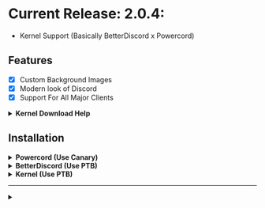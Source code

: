 # Current Release: 2.0.4:
* Kernel Support (Basically BetterDiscord x Powercord)

## Features
- [X] Custom Background Images
- [X] Modern look of Discord
- [X] Support For All Major Clients

<!-- Kernel Help -->
<details>
<summary><b>Kernel Download Help</b></summary>

## Step 1

You will need a recent [**node.js**](https://nodejs.org/) version, with [**pnpm**](https://pnpm.io) installed, regardless of the way you install Kernel.
To do that, after installing [**node.js**](https://nodejs.org/) open a terminal and run:

```sh
npm i -g pnpm
```

- Download the latest [Kernel-Windows.exe](https://github.com/kernel-mod/installer-gui/releases/latest).

- Make a folder "kernel" and place the downloaded installer in it.

- Close discord completely.

- Run the installer, click Install and then it should automatically detect the path to your discord installation.

- If it didn't detect the path to your discord installation, then click on browse and navigate to C:\Users\%username%\Appdata\Local\Discord\app-1.0.xx.

- Click on Kernel Path and select the folder "kernel" from the second step.

- Then click on Install. Make sure both the toggles are set to "On".

## Then Copy Paste This
```sh
cd kernel
cd packages
git clone https://github.com/strencher-kernel/settings
cd settings
pnpm i
cd ..
git clone https://github.com/strencher-kernel/pc-compat
cd pc-compat
pnpm i --production
cd ..
git clone https://github.com/strencher-kernel/bd-compat
cd bd-compat
pnpm i --production
cd ..
git clone https://github.com/strencher-kernel/webpack
git clone https://github.com/Henry-Hiles/kernel-package-downloader
git clone https://github.com/slow/discord-utilities
git clone https://github.com/strencher-kernel/no-sentry
cd ..
```

## Step 2

I assume you have already installed Kernel, bd-compat, pc-compat. I also assume you have configured them and downloaded your favorite plugins and themes for them. An obvious concern is speed and performance issues due to so many compats. While Kernel manages to hold its own, things can always get better. That's where OpenAsar comes in.

<https://openasar.dev>

> If using with kernel, do remember to replace the in-use `app-original.asar` in your Discord install's folder with the `app.asar` downloaded but rename it to `app-original.asar`.

</details>

## Installation

<!-- Powercord -->
<details>
<summary><b>Powercord (Use Canary)</b></summary>

* **Step 1:** Open **Command Prompt** / **Terminal**

* **Step 2:** Paste the below code in your terminal:

* **Step 3:** Move the "theme.scss" In the folder with your name out of the folder

(for first time downloaders remove the && rd /s /q "Simplicity" from the command line otherwise it doesn't work)

```bash
cd powercord/src/Powercord/themes && rd /s /q "Simplicity" && git clone https://github.com/Shurayukii/Simplicity.git
```
</details>

<!-- BetterDiscord -->
<details>
<summary><b>BetterDiscord (Use PTB)</b></summary>

* **Step 1:** Open **Command Prompt** / **Terminal**

* **Step 2:** Paste the below code in your terminal:

* **Step 3:** Move the "SimplicityBDEdition.theme.css" In the folder with your name back into the folder "themes"

(for first time downloaders remove the && rd /s /q "Simplicity" from the command line otherwise it doesn't work)

```bash
cd AppData/Roaming/BetterDiscord/themes && rd /s /q "Simplicity" && git clone https://github.com/Shurayukii/Simplicity.git
```
</details>

<!-- Kernel -->
<details>
<summary><b>Kernel (Use PTB)</b></summary>

* **Step 1:** Open **Command Prompt** / **Terminal**

* **Step 2:** Paste the below code in your terminal:

* **Step 3:** Move the "theme.scss" In the folder with your name back into the folder "themes"

(for first time downloaders remove the && rd /s /q "Simplicity" from the command line otherwise it doesn't work)

```bash
cd kernel\powercord\themes && rd /s /q "Simplicity" && git clone https://github.com/Shurayukii/Simplicity.git && pause
```
</details>

---
<!-- Credits -->
<details>
<summary><b></b></summary>

## Credits For The Original Themes:

* [Chatty Edit By zerol1ght](https://github.com/zerol1ght/chatty-edit)

* [CreArts By CorrellanStoma](https://github.com/CreArts-Community/CreArts-Discord)

* [Discord+ By Insta](https://betterdiscord.app/theme/Discord%2B) (BetterDiscord Theme)
</details>
